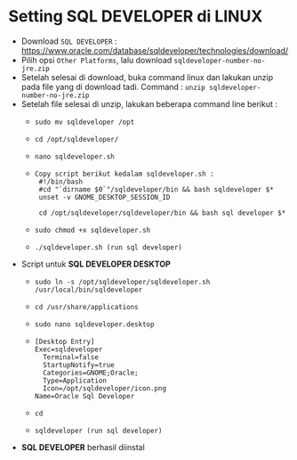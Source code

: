# Setting <b>SQL DEVELOPER</b> di LINUX

- Download `SQL DEVELOPER` : https://www.oracle.com/database/sqldeveloper/technologies/download/
- Pilih opsi `Other Platforms`, lalu download `sqldeveloper-number-no-jre.zip`
- Setelah selesai di download, buka command linux dan lakukan unzip pada file yang di download tadi. Command : `unzip sqldeveloper-number-no-jre.zip`
- Setelah file selesai di unzip, lakukan beberapa command line berikut :
    -     sudo mv sqldeveloper /opt
    -     cd /opt/sqldeveloper/
    -     nano sqldeveloper.sh
    -     Copy script berikut kedalam sqldeveloper.sh :
           #!/bin/bash
           #cd "`dirname $0`"/sqldeveloper/bin && bash sqldeveloper $*
           unset -v GNOME_DESKTOP_SESSION_ID

           cd /opt/sqldeveloper/sqldeveloper/bin && bash sql developer $*
    -     sudo chmod +x sqldeveloper.sh
    -     ./sqldeveloper.sh (run sql developer)  
- Script untuk **SQL DEVELOPER DESKTOP**
    -     sudo ln -s /opt/sqldeveloper/sqldeveloper.sh /usr/local/bin/sqldeveloper
    -     cd /usr/share/applications
    -     sudo nano sqldeveloper.desktop
    -     [Desktop Entry]
          Exec=sqldeveloper
            Terminal=false
            StartupNotify=true
            Categories=GNOME;Oracle;
            Type=Application
            Icon=/opt/sqldeveloper/icon.png
          Name=Oracle Sql Developer
    -     cd
    -     sqldeveloper (run sql developer) 
- **SQL DEVELOPER** berhasil diinstal